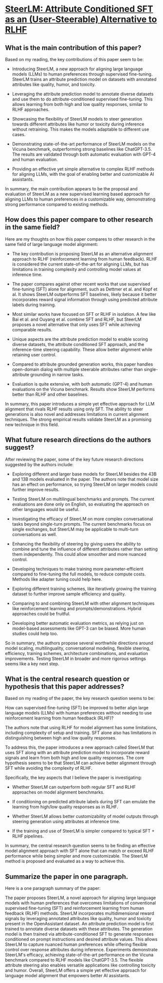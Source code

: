# [SteerLM: Attribute Conditioned SFT as an (User-Steerable) Alternative to   RLHF](https://arxiv.org/abs/2310.05344)

## What is the main contribution of this paper?

 Based on my reading, the key contributions of this paper seem to be:

- Introducing SteerLM, a new approach for aligning large language models (LLMs) to human preferences through supervised fine-tuning. SteerLM trains an attribute prediction model on datasets with annotated attributes like quality, humor, and toxicity. 

- Leveraging the attribute prediction model to annotate diverse datasets and use them to do attribute-conditioned supervised fine-tuning. This allows learning from both high and low quality responses, similar to RLHF approaches.

- Showcasing the flexibility of SteerLM models to steer generation towards different attributes like humor or toxicity during inference without retraining. This makes the models adaptable to different use cases.

- Demonstrating state-of-the-art performance of SteerLM models on the Vicuna benchmark, outperforming strong baselines like ChatGPT-3.5. The results are validated through both automatic evaluation with GPT-4 and human evaluation.

- Providing an effective yet simple alternative to complex RLHF methods for aligning LLMs, with the goal of enabling better and customizable AI assistants.

In summary, the main contribution appears to be the proposal and evaluation of SteerLM as a new supervised learning based approach for aligning LLMs to human preferences in a customizable way, demonstrating strong performance compared to existing methods.


## How does this paper compare to other research in the same field?

 Here are my thoughts on how this paper compares to other research in the same field of large language model alignment:

- The key contribution is proposing SteerLM as an alternative alignment approach to RLHF (reinforcement learning from human feedback). RLHF is considered the current state-of-the-art for aligning LLMs, but has limitations in training complexity and controlling model values at inference time. 

- The paper compares against other recent works that use supervised fine-tuning (SFT) alone for alignment, such as Dettmer et al. and Kopf et al. It shows SteerLM outperforms SFT baselines, likely because it better incorporates reward signal information through using predicted attribute labels during training.

- Most similar works have focused on SFT or RLHF in isolation. A few like Bai et al. and Ouyang et al. combine SFT and RLHF, but SteerLM proposes a novel alternative that only uses SFT while achieving comparable results. 

- Unique aspects are the attribute prediction model to enable scoring diverse datasets, the attribute conditioned SFT approach, and the inference-time steering capability. These allow better alignment while retaining user control.

- Compared to attribute grounded generation works, this paper handles open-domain dialog with multiple steerable attributes rather than single-attribute grounding in narrow tasks.

- Evaluation is quite extensive, with both automatic (GPT-4) and human evaluations on the Vicuna benchmark. Results show SteerLM performs better than RLHF and other baselines.

In summary, this paper introduces a simple yet effective approach for LLM alignment that rivals RLHF results using only SFT. The ability to steer generations is also novel and addresses limitations in current alignment techniques. The strong empirical results validate SteerLM as a promising new technique in this field.


## What future research directions do the authors suggest?

 After reviewing the paper, some of the key future research directions suggested by the authors include:

- Exploring different and larger base models for SteerLM besides the 43B and 13B models evaluated in the paper. The authors note that model size has an effect on performance, so trying SteerLM on larger models could further improve results.

- Testing SteerLM on multilingual benchmarks and prompts. The current evaluations are done only on English, so evaluating the approach on other languages would be useful.

- Investigating the efficacy of SteerLM on more complex conversational tasks beyond single-turn prompts. The current benchmarks focus on single exchanges, but SteerLM may be applicable to multi-turn conversations as well.

- Enhancing the flexibility of steering by giving users the ability to combine and tune the influence of different attributes rather than setting them independently. This could allow smoother and more nuanced control.

- Developing techniques to make training more parameter-efficient compared to fine-tuning the full models, to reduce compute costs. Methods like adapter tuning could help here.

- Exploring different training schemes, like iteratively growing the training dataset to further improve sample efficiency and quality.

- Comparing to and combining SteerLM with other alignment techniques like reinforcement learning and prompts/demonstrations. Hybrid approaches could be fruitful.

- Developing better automatic evaluation metrics, as relying just on model-based assessments like GPT-3 can be biased. More human studies could help too.

So in summary, the authors propose several worthwhile directions around model scaling, multilinguality, conversational modeling, flexible steering, efficiency, training schemes, architecture combinations, and evaluation improvements. Testing SteerLM in broader and more rigorous settings seems like a key next step.


## What is the central research question or hypothesis that this paper addresses?

 Based on my reading of the paper, the key research question seems to be:

How can supervised fine-tuning (SFT) be improved to better align large language models (LLMs) with human preferences without needing to use reinforcement learning from human feedback (RLHF)?

The authors note that using RLHF for model alignment has some limitations, including complexity of setup and training. SFT alone also has limitations in distinguishing between high and low quality responses. 

To address this, the paper introduces a new approach called SteerLM that uses SFT along with an attribute prediction model to incorporate reward signals and learn from both high and low quality responses. The core hypothesis seems to be that SteerLM can achieve better alignment through SFT while avoiding the complexity of RLHF.

Specifically, the key aspects that I believe the paper is investigating:

- Whether SteerLM can outperform both regular SFT and RLHF approaches on model alignment benchmarks.

- If conditioning on predicted attribute labels during SFT can emulate the learning from high/low quality responses as in RLHF.

- Whether SteerLM allows better customizability of model outputs through steering generation using attributes at inference time.

- If the training and use of SteerLM is simpler compared to typical SFT + RLHF pipelines.

In summary, the central research question seems to be finding an effective model alignment approach with SFT alone that can match or exceed RLHF performance while being simpler and more customizable. The SteerLM method is proposed and evaluated as a way to achieve this.


## Summarize the paper in one paragraph.

 Here is a one paragraph summary of the paper:

The paper proposes SteerLM, a novel approach for aligning large language models with human preferences that overcomes limitations of conventional supervised fine-tuning (SFT) and reinforcement learning from human feedback (RLHF) methods. SteerLM incorporates multidimensional reward signals by leveraging annotated attributes like quality, humor and toxicity present in the OpenAssistant dataset. An attribute prediction model is first trained to annotate diverse datasets with these attributes. The generation model is then trained via attribute-conditioned SFT to generate responses conditioned on prompt instructions and desired attribute values. This allows SteerLM to capture nuanced human preferences while offering flexible control over response attributes during inference. Experiments demonstrate SteerLM's efficacy, achieving state-of-the-art performance on the Vicuna benchmark compared to RLHF models like ChatGPT-3.5. The flexible attribute steering also enables versatile applications like controlling toxicity and humor. Overall, SteerLM offers a simple yet effective approach for language model alignment that empowers better AI assistants.
